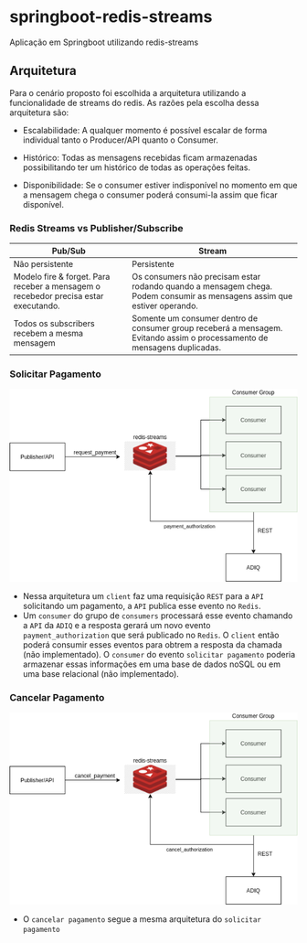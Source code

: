 # springboot-redis-streams
Aplicação em Springboot utilizando redis-streams

## Arquitetura

Para o cenário proposto foi escolhida a arquitetura utilizando a funcionalidade de streams do redis. As razões pela escolha dessa arquitetura são:
- Escalabilidade: A qualquer momento é possível escalar de forma individual tanto o Producer/API quanto o Consumer.

- Histórico: Todas as mensagens recebidas ficam armazenadas possibilitando ter um histórico de todas as operações feitas.

- Disponibilidade: Se o consumer estiver indisponível no momento em que a mensagem chega o consumer poderá consumi-la assim que ficar disponível.

### Redis Streams vs Publisher/Subscribe

| Pub/Sub                                                                              	| Stream                                                                                                                    	|
|--------------------------------------------------------------------------------------	|---------------------------------------------------------------------------------------------------------------------------	|
| Não persistente                                                                      	| Persistente                                                                                                               	|
| Modelo fire & forget. Para receber a mensagem o  recebedor precisa estar executando. 	| Os consumers não precisam estar rodando quando a mensagem chega. Podem consumir as mensagens assim que estiver operando.  	|
| Todos os subscribers recebem a mesma mensagem                                        	| Somente um consumer dentro de consumer group receberá a mensagem. Evitando assim o processamento de mensagens duplicadas. 	|

### Solicitar Pagamento

![](./doc/request_payment.png)

- Nessa arquitetura um `client` faz uma requisição `REST` para a `API` solicitando um pagamento, a `API` publica esse evento no `Redis`.
- Um `consumer` do grupo de `consumers` processará esse evento chamando a `API` da `ADIQ` e a resposta gerará um novo evento `payment_authorization` que será publicado no `Redis`. O `client` então poderá consumir esses eventos para obtrem a resposta da chamada (não implementado). O `consumer` do evento `solicitar pagamento` poderia armazenar essas informações em uma base de dados noSQL ou em uma base relacional (não implementado). 

### Cancelar Pagamento

![](./doc/cancel_payment.png)

- O `cancelar pagamento` segue a mesma arquitetura do `solicitar pagamento`

